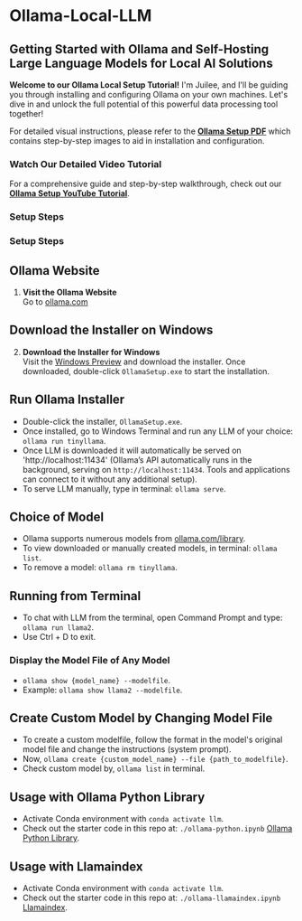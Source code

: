 # Ollama-Local-LLM
## Getting Started with Ollama and Self-Hosting Large Language Models for Local AI Solutions

**Welcome to our Ollama Local Setup Tutorial!** I'm Juilee, and I'll be guiding you through installing and configuring Ollama on your own machines. Let's dive in and unlock the full potential of this powerful data processing tool together!

For detailed visual instructions, please refer to the **[Ollama Setup PDF](https://github.com/Juileepatil84/Ollama-Local-LLM/blob/main/Ollama%20setup.pdf)** which contains step-by-step images to aid in installation and configuration.

### Watch Our Detailed Video Tutorial
For a comprehensive guide and step-by-step walkthrough, check out our **[Ollama Setup YouTube Tutorial](URL_TO_YOUTUBE_TUTORIAL)**.

### Setup Steps

### Setup Steps

## Ollama Website
1. **Visit the Ollama Website**  
   Go to [ollama.com](https://ollama.com/)

## Download the Installer on Windows
2. **Download the Installer for Windows**  
   Visit the [Windows Preview](https://ollama.com/blog/windows-preview) and download the installer. Once downloaded, double-click `OllamaSetup.exe` to start the installation.

## Run Ollama Installer
* Double-click the installer, `OllamaSetup.exe`.
* Once installed, go to Windows Terminal and run any LLM of your choice: `ollama run tinyllama`.
* Once LLM is downloaded it will automatically be served on 'http://localhost:11434' (Ollama’s API automatically runs in the background, serving on `http://localhost:11434`. Tools and applications can connect to it without any additional setup).
* To serve LLM manually, type in terminal: `ollama serve`.
  
## Choice of Model
* Ollama supports numerous models from [ollama.com/library](https://ollama.com/library).
* To view downloaded or manually created models, in terminal: `ollama list`.
* To remove a model: `ollama rm tinyllama`.
  
## Running from Terminal
* To chat with LLM from the terminal, open Command Prompt and type: `ollama run llama2`.
* Use Ctrl + D to exit.
  
### Display the Model File of Any Model
* `ollama show {model_name} --modelfile`.
* Example: `ollama show llama2 --modelfile`.

## Create Custom Model by Changing Model File
* To create a custom modelfile, follow the format in the model's original model file and change the instructions (system prompt).
* Now, `ollama create {custom_model_name} --file {path_to_modelfile}`.
* Check custom model by, `ollama list` in terminal.

## Usage with Ollama Python Library
* Activate Conda environment with `conda activate llm`.
* Check out the starter code in this repo at: `./ollama-python.ipynb` [Ollama Python Library](https://github.com/ollama/ollama-python).

## Usage with Llamaindex
* Activate Conda environment with `conda activate llm`.
* Check out the starter code in this repo at: `./ollama-llamaindex.ipynb` [Llamaindex](https://www.llamaindex.ai/).
